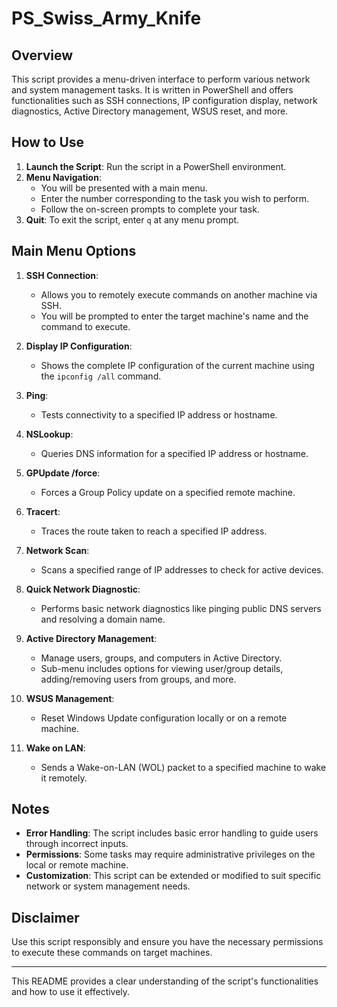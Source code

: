 # PS_Swiss_Army_Knife

## Overview

This script provides a menu-driven interface to perform various network and system management tasks. It is written in PowerShell and offers functionalities such as SSH connections, IP configuration display, network diagnostics, Active Directory management, WSUS reset, and more.

## How to Use

1. **Launch the Script**: Run the script in a PowerShell environment.
2. **Menu Navigation**: 
   - You will be presented with a main menu.
   - Enter the number corresponding to the task you wish to perform.
   - Follow the on-screen prompts to complete your task.
3. **Quit**: To exit the script, enter `q` at any menu prompt.

## Main Menu Options

1. **SSH Connection**: 
   - Allows you to remotely execute commands on another machine via SSH.
   - You will be prompted to enter the target machine's name and the command to execute.

2. **Display IP Configuration**: 
   - Shows the complete IP configuration of the current machine using the `ipconfig /all` command.

3. **Ping**: 
   - Tests connectivity to a specified IP address or hostname.

4. **NSLookup**: 
   - Queries DNS information for a specified IP address or hostname.

5. **GPUpdate /force**: 
   - Forces a Group Policy update on a specified remote machine.

6. **Tracert**: 
   - Traces the route taken to reach a specified IP address.

7. **Network Scan**: 
   - Scans a specified range of IP addresses to check for active devices.

8. **Quick Network Diagnostic**: 
   - Performs basic network diagnostics like pinging public DNS servers and resolving a domain name.

9. **Active Directory Management**: 
   - Manage users, groups, and computers in Active Directory.
   - Sub-menu includes options for viewing user/group details, adding/removing users from groups, and more.

10. **WSUS Management**: 
    - Reset Windows Update configuration locally or on a remote machine.

11. **Wake on LAN**: 
    - Sends a Wake-on-LAN (WOL) packet to a specified machine to wake it remotely.

## Notes

- **Error Handling**: The script includes basic error handling to guide users through incorrect inputs.
- **Permissions**: Some tasks may require administrative privileges on the local or remote machine.
- **Customization**: This script can be extended or modified to suit specific network or system management needs.

## Disclaimer

Use this script responsibly and ensure you have the necessary permissions to execute these commands on target machines.

---

This README provides a clear understanding of the script's functionalities and how to use it effectively.
